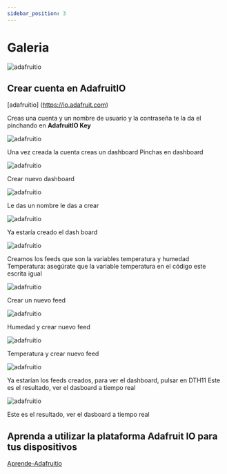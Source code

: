 ```yaml
---
sidebar_position: 3
---
```



# Galeria

 ![adafruitio](/img/ESP8266_DTH11_1.jpg)

## Crear cuenta en AdafruitIO

[adafruitio] (https://io.adafruit.com)

Creas una cuenta y un nombre de usuario y la contraseña te la da el pinchando en 
**AdafruitIO Key**

![adafruitio](/img/Paso6.png)

Una vez creada la cuenta creas un dashboard
Pinchas en dashboard

![adafruitio](/img/Paso7.png)

Crear nuevo dashboard

![adafruitio](/img/Paso8.png)

Le das un nombre le das a crear

![adafruitio](/img/Paso9.png)

Ya estaría creado el dash board

![adafruitio](/img/Paso10.png)

Creamos los feeds que son la variables temperatura y humedad
Temperatura: asegúrate que la variable temperatura en el código este escrita igual 

![adafruitio](/img/Paso11.png)

Crear un nuevo feed

![adafruitio](/img/Paso12.png)

Humedad y crear nuevo feed

![adafruitio](/img/Paso13.png)

Temperatura y crear nuevo feed

![adafruitio](/img/Paso14.png)

Ya estarían los feeds creados, para ver el dashboard, pulsar en  DTH11
Este es el resultado, ver el dasboard a tiempo real

![adafruitio](/img/Paso15.png)

Este es el resultado, ver el dasboard a tiempo real



## Aprenda a utilizar la plataforma Adafruit IO para tus dispositivos

[Aprende-Adafruitio](https://mkelectronica.com/aprende-a-utilizar-la-plataforma-adafruit-io-para-tus-dispositivos-iot-parte-1/)